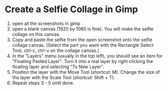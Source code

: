 # Create a Selfie Collage in Gimp

1. open all the screenshots in gimp
2. open a blank canvas (1920 by 1080 is fine). You will make the selfie collage on this canvas.
3. Copy and paste the selfie from the open screenshot onto the selfie collage canvas. (Select the part you want with the Rectangle Select Tool, ctrl-c, ctrl-v on the collage canvas.)
4. In the "Layers" menu (usually in the top left), you should see an item for "Floating Pasted Layer". Turn it into a real layer by right clicking the floating layer and selecting "To New Layer".
5. Position the layer with the Move Tool (shortcut: M). Change the size of the layer with the Scale Tool (shortcut: Shift + T).
6. Repeat steps 3 - 5 until done.
